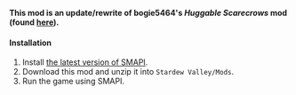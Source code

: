 **This mod is an update/rewrite of bogie5464's *Huggable Scarecrows* mod (found [here](https://www.nexusmods.com/stardewvalley/mods/3190)).**

#### Installation
1. Install [the latest version of SMAPI](https://smapi.io/).
2. Download this mod and unzip it into `Stardew Valley/Mods`.
3. Run the game using SMAPI.
